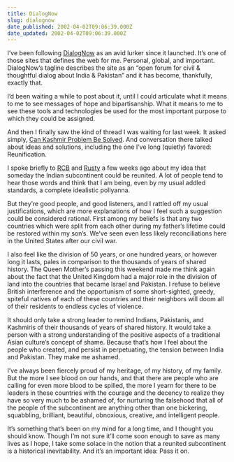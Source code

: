 ```yaml
---
title: DialogNow
slug: dialognow
date_published: 2002-04-02T09:06:39.000Z
date_updated: 2002-04-02T09:06:39.000Z
---
```


I’ve been following [DialogNow](http://www.dialognow.org/) as an avid lurker since it launched. It’s one of those sites that defines the web for me. Personal, global, and important. DialogNow’s tagline describes the site as an “open forum for civil & thoughtful dialog about India & Pakistan” and it has become, thankfully, exactly that.

I’d been waiting a while to post about it, until I could articulate what it means to me to see messages of hope and bipartisanship. What it means to me to see these tools and technologies be used for the most important purpose to which they could be assigned.

And then I finally saw the kind of thread I was waiting for last week. It asked simply, [Can Kashmir Problem Be Solved](http://www.dialognow.org/story/2002/3/27/215020/392). And conversation there talked about ideas and solutions, including the one I’ve long (quietly) favored: Reunification.

I spoke briefly to [RCB](http://rebeccablood.net) and [Rusty](http://www.kuro5hin.org/user/rusty) a few weeks ago about my idea that someday the Indian subcontinent could be reunited. A lot of people tend to hear those words and think that I am being, even by my usual addled standards, a complete idealistic pollyanna.

But they’re good people, and good listeners, and I rattled off my usual justifications, which are more explanations of how I feel such a suggestion could be considered rational. First among my beliefs is that any two countries which were split from each other during my father’s lifetime could be restored within my son’s. We’ve seen even less likely reconciliations here in the United States after our civil war.

I also feel like the division of 50 years, or one hundred years, or however long it lasts, pales in comparison to the thousands of years of shared history. The Queen Mother’s passing this weekend made me think again about the fact that the United Kingdom had a major role in the division of land into the countries that became Israel and Pakistan. I refuse to believe British interference and the opportunism of some short-sighted, greedy, spiteful natives of each of these countries and their neighbors will doom all of their residents to endless cycles of violence.

It should only take a strong leader to remind Indians, Pakistanis, and Kashmiris of their thousands of years of shared history. It would take a person with a strong understanding of the positive aspects of a traditional Asian culture’s concept of shame. Because that’s how I feel about the people who created, and persist in perpetuating, the tension between India and Pakistan. They make me ashamed.

I’ve always been fiercely proud of my heritage, of my history, of my family. But the more I see blood on our hands, and that there are people who are calling for even more blood to be spilled, the more I yearn for there to be leaders in these countries with the courage and the decency to realize they have so very much to be ashamed of, for nurturing the falsehood that all of the people of the subcontinent are anything other than one bickering, squabbling, brilliant, beautiful, obnoxious, creative, and intelligent people.

It’s something that’s been on my mind for a long time, and I thought you should know. Though I’m not sure it’ll come soon enough to save as many lives as I hope, I take some solace in the notion that a reunited subcontinent is a historical inevitability. And it’s an important idea: Pass it on.
